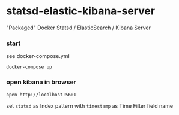 # statsd-elastic-kibana-server

"Packaged" Docker Statsd / ElasticSearch / Kibana Server

### start

see docker-compose.yml

```
docker-compose up
```

### open kibana in browser

```
open http://localhost:5601
```

set `statsd` as Index pattern with `timestamp` as Time Filter field name

